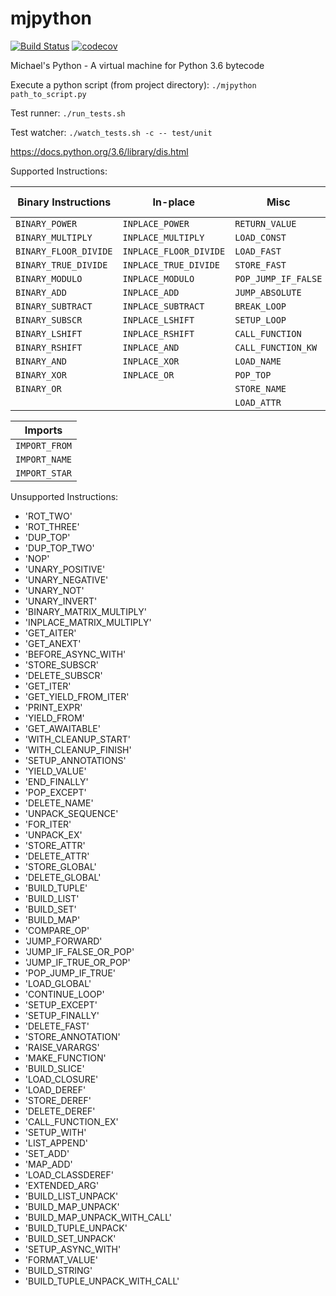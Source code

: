 # mjpython
[![Build Status](https://travis-ci.org/mjpatter88/mjpython.svg?branch=master)](https://travis-ci.org/mjpatter88/mjpython)
[![codecov](https://codecov.io/gh/mjpatter88/mjpython/branch/master/graph/badge.svg)](https://codecov.io/gh/mjpatter88/mjpython)

Michael's Python - A virtual machine for Python 3.6 bytecode

Execute a python script (from project directory): `./mjpython path_to_script.py`

Test runner: `./run_tests.sh`

Test watcher: `./watch_tests.sh -c -- test/unit`

https://docs.python.org/3.6/library/dis.html

Supported Instructions:

| Binary Instructions  | In-place              | Misc                | Build Data Structures |
|----------------------|-----------------------|---------------------|-----------------------|
| `BINARY_POWER`       | `INPLACE_POWER`       | `RETURN_VALUE`      | `BUILD_CONST_KEY_MAP` |
| `BINARY_MULTIPLY`    | `INPLACE_MULTIPLY`    | `LOAD_CONST`        | `LOAD_BUILD_CLASS`    |
| `BINARY_FLOOR_DIVIDE`| `INPLACE_FLOOR_DIVIDE`| `LOAD_FAST`         |                       |
| `BINARY_TRUE_DIVIDE` | `INPLACE_TRUE_DIVIDE` | `STORE_FAST`        |                       |
| `BINARY_MODULO`      | `INPLACE_MODULO`      | `POP_JUMP_IF_FALSE` |                       |
| `BINARY_ADD`         | `INPLACE_ADD`         | `JUMP_ABSOLUTE`     |                       |
| `BINARY_SUBTRACT`    | `INPLACE_SUBTRACT`    | `BREAK_LOOP`        |                       |
| `BINARY_SUBSCR`      | `INPLACE_LSHIFT`      | `SETUP_LOOP`        |                       |
| `BINARY_LSHIFT`      | `INPLACE_RSHIFT`      | `CALL_FUNCTION`     |                       |
| `BINARY_RSHIFT`      | `INPLACE_AND`         | `CALL_FUNCTION_KW`  |                       |
| `BINARY_AND`         | `INPLACE_XOR`         | `LOAD_NAME`         |                       |
| `BINARY_XOR`         | `INPLACE_OR`          | `POP_TOP`           |                       |
| `BINARY_OR`          |                       | `STORE_NAME`        |                       |
|                      |                       | `LOAD_ATTR`         |                       |


| Imports       |
|---------------|
| `IMPORT_FROM` |
| `IMPORT_NAME` |
| `IMPORT_STAR` |

Unsupported Instructions:
- 'ROT_TWO'
- 'ROT_THREE'
- 'DUP_TOP'
- 'DUP_TOP_TWO'
- 'NOP'
- 'UNARY_POSITIVE'
- 'UNARY_NEGATIVE'
- 'UNARY_NOT'
- 'UNARY_INVERT'
- 'BINARY_MATRIX_MULTIPLY'
- 'INPLACE_MATRIX_MULTIPLY'
- 'GET_AITER'
- 'GET_ANEXT'
- 'BEFORE_ASYNC_WITH'
- 'STORE_SUBSCR'
- 'DELETE_SUBSCR'
- 'GET_ITER'
- 'GET_YIELD_FROM_ITER'
- 'PRINT_EXPR'
- 'YIELD_FROM'
- 'GET_AWAITABLE'
- 'WITH_CLEANUP_START'
- 'WITH_CLEANUP_FINISH'
- 'SETUP_ANNOTATIONS'
- 'YIELD_VALUE'
- 'END_FINALLY'
- 'POP_EXCEPT'
- 'DELETE_NAME'
- 'UNPACK_SEQUENCE'
- 'FOR_ITER'
- 'UNPACK_EX'
- 'STORE_ATTR'
- 'DELETE_ATTR'
- 'STORE_GLOBAL'
- 'DELETE_GLOBAL'
- 'BUILD_TUPLE'
- 'BUILD_LIST'
- 'BUILD_SET'
- 'BUILD_MAP'
- 'COMPARE_OP'
- 'JUMP_FORWARD'
- 'JUMP_IF_FALSE_OR_POP'
- 'JUMP_IF_TRUE_OR_POP'
- 'POP_JUMP_IF_TRUE'
- 'LOAD_GLOBAL'
- 'CONTINUE_LOOP'
- 'SETUP_EXCEPT'
- 'SETUP_FINALLY'
- 'DELETE_FAST'
- 'STORE_ANNOTATION'
- 'RAISE_VARARGS'
- 'MAKE_FUNCTION'
- 'BUILD_SLICE'
- 'LOAD_CLOSURE'
- 'LOAD_DEREF'
- 'STORE_DEREF'
- 'DELETE_DEREF'
- 'CALL_FUNCTION_EX'
- 'SETUP_WITH'
- 'LIST_APPEND'
- 'SET_ADD'
- 'MAP_ADD'
- 'LOAD_CLASSDEREF'
- 'EXTENDED_ARG'
- 'BUILD_LIST_UNPACK'
- 'BUILD_MAP_UNPACK'
- 'BUILD_MAP_UNPACK_WITH_CALL'
- 'BUILD_TUPLE_UNPACK'
- 'BUILD_SET_UNPACK'
- 'SETUP_ASYNC_WITH'
- 'FORMAT_VALUE'
- 'BUILD_STRING'
- 'BUILD_TUPLE_UNPACK_WITH_CALL'
